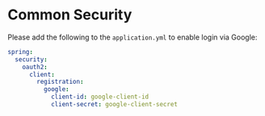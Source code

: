 # Common Security

Please add the following to the `application.yml` to enable login via Google: 

```yaml
spring:
  security:
    oauth2:
      client:
        registration:
          google:
            client-id: google-client-id
            client-secret: google-client-secret
```